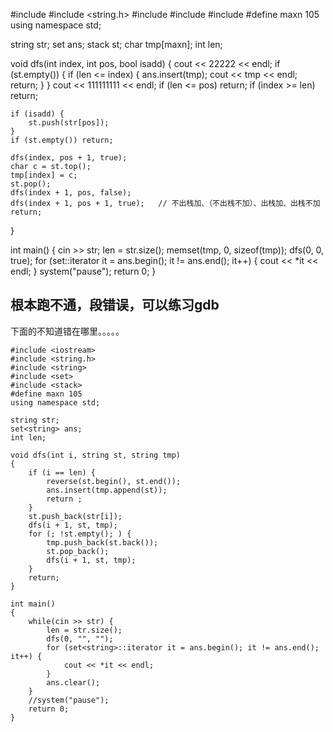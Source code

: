 #include <iostream>
#include <string.h>
#include <string>
#include <set>
#include <stack>
#define maxn 105
using namespace std;

string str;
set<string> ans;
stack<char> st;
char tmp[maxn];
int len;

void dfs(int index, int pos, bool isadd)
{
	cout << 22222 << endl;
	if (st.empty()) {
		if (len <= index) {
			ans.insert(tmp);
			cout << tmp << endl;
			return;
		}
	}
	cout << 111111111 << endl;
	if (len <= pos) return;
	if (index >= len) return;

	if (isadd) {
		st.push(str[pos]);
	}
	if (st.empty()) return;

	dfs(index, pos + 1, true);
	char c = st.top();
	tmp[index] = c;
	st.pop();
	dfs(index + 1, pos, false);
	dfs(index + 1, pos + 1, true);   // 不出栈加、（不出栈不加）、出栈加、出栈不加
	return;
}

int main()
{
	cin >> str;
	len = str.size();
	memset(tmp, 0, sizeof(tmp));
	dfs(0, 0, true);
	for (set<string>::iterator it = ans.begin(); it != ans.end(); it++) {
		cout << *it << endl;
	}
	system("pause");
	return 0;
}

## 根本跑不通，段错误，可以练习gdb
下面的不知道错在哪里。。。。。
```
#include <iostream>
#include <string.h>
#include <string>
#include <set>
#include <stack>
#define maxn 105
using namespace std;

string str;
set<string> ans;
int len;

void dfs(int i, string st, string tmp)
{
    if (i == len) {
        reverse(st.begin(), st.end());
        ans.insert(tmp.append(st));
        return ;
    }
    st.push_back(str[i]);
    dfs(i + 1, st, tmp);
    for (; !st.empty(); ) {
        tmp.push_back(st.back());
        st.pop_back();
        dfs(i + 1, st, tmp);
    }
	return;
}
 
int main()
{
	while(cin >> str) {
		len = str.size();
		dfs(0, "", "");
		for (set<string>::iterator it = ans.begin(); it != ans.end(); it++) {
			cout << *it << endl;
		}
		ans.clear();
	}
	//system("pause");
	return 0;
}
```












